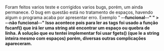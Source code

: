 Foram feitos varios teste e corrigidos varios bugs, porém, um ainda permanece.
O bug em questão está no tratamento de espaços, havendo algum o programa acaba por apresentar erro. Exemplo "<strong><html> --funcional--" "<html><strong> > --não funcional--"
Isso acontece pois para ler as tags foi usado a função fscanf() que irá ler uma string até encontrar um espaço ou quebra de linha.
A solução que eu tentei implementar foi usar fgets() (que le a string inteira mesmo com espaços) porém, diversas outras complicações apareceram.
